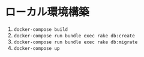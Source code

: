 # ローカル環境構築
1. `docker-compose build`
1. `docker-compose run bundle exec rake db:create`
1. `docker-compose run bundle exec rake db:migrate`
1. `docker-compose up`
